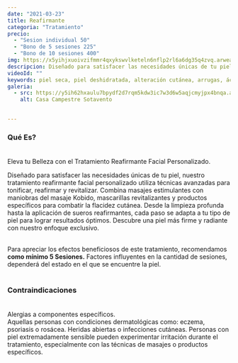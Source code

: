 ```yaml
---
date: "2021-03-23"
title: Reafirmante
categoria: "Tratamiento" 
precio: 
  - "Sesion individual 50"
  - "Bono de 5 sesiones 225" 
  - "Bono de 10 sesiones 400"
img: https://x5yihjxuoivzifmmr4qxykswvlketeln6nflp2rl6a6dg35q4zvq.arweave.net/v3CDpvRyK5QVjI8hfCpWqtRJkW3zSrfqK_A8M2-w5ms
descripcion: Diseñado para satisfacer las necesidades únicas de tu piel. 
videoId: ""
keywords: piel seca, piel deshidratada, alteración cutánea, arrugas, ácido hialurónico, bienestar de la piel, suavidad piel, restauración de la piel, piel con comedones, exfoliación, piel sucial, celulas muertas, piel grasa, piel envejecida, envejecimiento cutáneo, envejecimiento actinico, manchas, piel sensible, luminosidad, rejuvenecimiento, lifting manual, tensor, masajes facial, masaje japones, flacidez, tratamiento para el doble menton, tratamiento papada
galeria:
  - src: https://y5ih62hxaulu7bpydf2d7rqm5kdw3ic7w3d6w5aqjcmyjpx4bnqa.arweave.net/x1B_aPcFF0-F-Bl0P8YM6odtoF-2x-t0EEiZhL78C2A
    alt: Casa Campestre Sotavento

  
---
```


### Qué Es? <br><br>

Eleva tu Belleza con el Tratamiento Reafirmante Facial Personalizado. <br>

Diseñado para satisfacer las necesidades únicas de tu piel, nuestro tratamiento reafirmante facial personalizado utiliza técnicas avanzadas para tonificar, reafirmar y revitalizar. Combina masajes estimulantes con maniobras del masaje Kobido, mascarillas revitalizantes y productos específicos para combatir la flacidez cutánea. Desde la limpieza profunda hasta la aplicación de sueros reafirmantes, cada paso se adapta a tu tipo de piel para lograr resultados óptimos. Descubre una piel más firme y radiante con nuestro enfoque exclusivo. <br><br>

Para apreciar los efectos beneficiosos de este tratamiento, recomendamos **como mínimo 5 Sesiones.**
Factores influyentes en la cantidad de sesiones, dependerá del estado en el que se encuentre la piel. <br><br>

### Contraindicaciones<br><br>

Alergias a componentes específicos. <br>
Aquellas personas con condiciones dermatológicas como: eczema, psoriasis o rosácea. Heridas abiertas o infecciones cutáneas. Personas con piel extremadamente sensible pueden experimentar irritación durante el tratamiento, especialmente con las técnicas de masajes o productos específicos.<br><br>